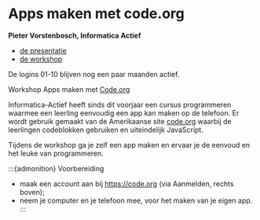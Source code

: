 # Apps maken met code.org

**Pieter Vorstenbosch, Informatica Actief**

* [de presentatie](../assets/ia-workshop-presentatie-9nov23.pdf)
* [de workshop](../assets/ia-workshop-apps-maken-9nov23.docx)

De logins 01-10 blijven nog een paar maanden actief. 

Workshop Apps maken met [Code.org](http://code.org/)

Informatica-Actief heeft sinds dit voorjaar een cursus programmeren waarmee
een leerling eenvoudig een app kan maken op de telefoon. Er wordt gebruik
gemaakt van de Amerikaanse site [code.org](http://code.org/) waarbij de
leerlingen codeblokken gebruiken en uiteindelijk JavaScript.

Tijdens de workshop ga je zelf een app maken en ervaar je de eenvoud en
het leuke van programmeren. 

:::{admonition} Voorbereiding

* maak een account aan bij https://code.org (via Aanmelden, rechts boven);
* neem je computer en je telefoon mee, voor het maken van je eigen app.
:::